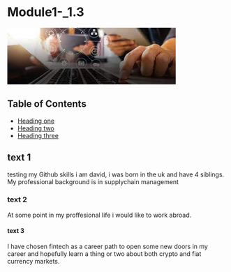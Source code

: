 # Module1-_1.3

![Alternate](images/trial_image.jpeg)

## Table of Contents 
* [Heading one](##text-1)
* [Heading two](###text-2)
* [Heading three](####text-3)

## text 1
testing my Github skills
i am david, i was born in the uk and have 4 siblings. My professional background is in supplychain management 

### text 2 
At some point in my proffesional life i would like to work abroad. 

#### text 3
I have chosen fintech as a career path to open some new doors in my career and hopefully learn a thing or two about both crypto and fiat currency markets. 
